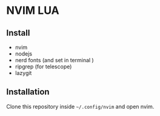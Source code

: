 # NVIM LUA

## Install

- nvim
- nodejs
- nerd fonts (and set in terminal )
- ripgrep (for telescope)
- lazygit

## Installation

Clone this repository inside `~/.config/nvim` and open nvim.
